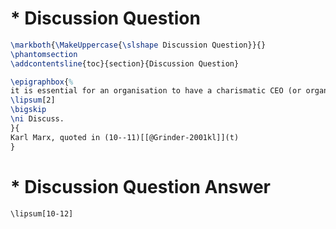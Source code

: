 # * Discussion Question
```latex
\markboth{\MakeUppercase{\slshape Discussion Question}}{}
\phantomsection
\addcontentsline{toc}{section}{Discussion Question}
```


```latex
\epigraphbox{%
it is essential for an organisation to have a charismatic CEO (or organisation head)
\lipsum[2]
\bigskip
\ni Discuss.
}{
Karl Marx, quoted in (10--11)[[@Grinder-2001kl]](t)
}
```

# * Discussion Question Answer
`\lipsum[10-12]`

